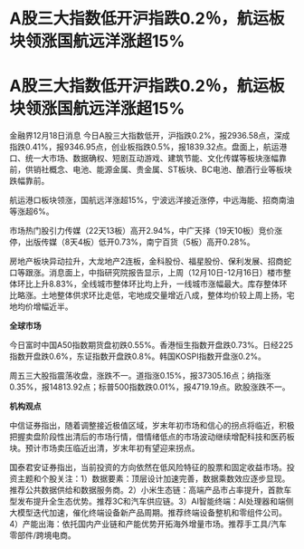 # A股三大指数低开沪指跌0.2％，航运板块领涨国航远洋涨超15%

# A股三大指数低开沪指跌0.2％，航运板块领涨国航远洋涨超15%

金融界12月18日消息
今日A股三大指数低开，沪指跌0.2%，报2936.58点，深成指跌0.41%，报9346.95点，创业板指跌0.5%，报1839.32点。盘面上，航运港口、统一大市场、数据确权、短剧互动游戏、建筑节能、文化传媒等板块涨幅靠前，供销社概念、电池、能源金属、贵金属、ST板块、BC电池、酿酒行业等板块跌幅靠前。

航运港口板块领涨，国航远洋涨超15%，宁波远洋接近涨停，中远海能、招商南油等涨超6%。

市场热门股引力传媒（22天13板）高开2.94%，中广天择（19天10板）竞价涨停，出版传媒（8天4板）低开0.73%，南宁百货（5板）高开0.28%。

房地产板块异动拉升，大龙地产2连板，金科股份、福星股份、保利发展、招商蛇口等跟涨。消息面上，中指研究院报告显示，上周（12月10日-12月16日）楼市整体环比上升8.83%，全线城市整体环比均上升，一线城市涨幅最大。库存整体环比略涨。土地整体供求环比走低，宅地成交量增近八成，整体均价较上周上扬，宅地均价增幅近半。

**全球市场**

今日富时中国A50指数期货盘初跌0.55%。香港恒生指数开盘跌0.73%。日经225指数开盘跌0.6%，东证指数开盘跌0.8%。韩国KOSPI指数开盘涨0.2%。

周五三大股指震荡收盘，涨跌不一。道指涨0.15%，报37305.16点；纳指涨0.35%，报14813.92点；标普500指数跌0.01%，报4719.19点。欧股涨跌不一。

**机构观点**

中信证券指出，随着调整接近极值区域，岁末年初市场和信心的拐点将临近，积极把握卖盘阶段性出清后的市场行情，借情绪低点的市场波动继续增配科技和医药板块。预计市场卖压临近出清，岁末年初有望迎来拐点。

国泰君安证券指出，当前投资的方向依然在低风险特征的股票和固定收益市场。投资主题和个股关注：1）数据要素：顶层设计加速完善，数据乘数效应逐步显现。推荐公共数据供给和数据服务商。2）小米生态链：高端产品市占率提升，首款车型发布提升全生态优势。推荐3C和汽车供应链。3）AI智能终端：AI处理器和端侧大模型迭代加速，催化终端设备新产品周期。推荐终端设备整机和零组件公司。4）产能出海：依托国内产业链和产能优势开拓海外增量市场。推荐手工具/汽车零部件/跨境电商。

